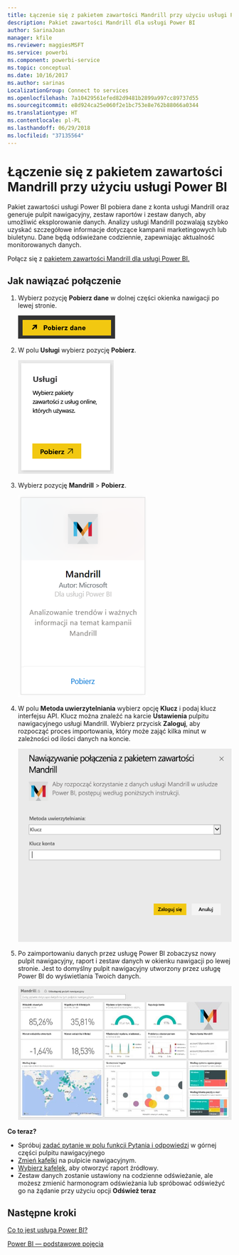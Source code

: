 ```yaml
---
title: Łączenie się z pakietem zawartości Mandrill przy użyciu usługi Power BI
description: Pakiet zawartości Mandrill dla usługi Power BI
author: SarinaJoan
manager: kfile
ms.reviewer: maggiesMSFT
ms.service: powerbi
ms.component: powerbi-service
ms.topic: conceptual
ms.date: 10/16/2017
ms.author: sarinas
LocalizationGroup: Connect to services
ms.openlocfilehash: 7a10429561efed82d9481b2899a997cc89737d55
ms.sourcegitcommit: e8d924ca25e060f2e1bc753e8e762b88066a0344
ms.translationtype: HT
ms.contentlocale: pl-PL
ms.lasthandoff: 06/29/2018
ms.locfileid: "37135564"
---
```

# <a name="connect-to-mandrill-with-power-bi"></a>Łączenie się z pakietem zawartości Mandrill przy użyciu usługi Power BI
Pakiet zawartości usługi Power BI pobiera dane z konta usługi Mandrill oraz generuje pulpit nawigacyjny, zestaw raportów i zestaw danych, aby umożliwić eksplorowanie danych. Analizy usługi Mandrill pozwalają szybko uzyskać szczegółowe informacje dotyczące kampanii marketingowych lub biuletynu. Dane będą odświeżane codziennie, zapewniając aktualność monitorowanych danych.

Połącz się z [pakietem zawartości Mandrill dla usługi Power BI.](http://app.powerbi.com/getdata/services/mandrill)

## <a name="how-to-connect"></a>Jak nawiązać połączenie
1. Wybierz pozycję **Pobierz dane** w dolnej części okienka nawigacji po lewej stronie.
   
    ![](media/service-connect-to-mandrill/getdata.png)
2. W polu **Usługi** wybierz pozycję **Pobierz**.
   
    ![](media/service-connect-to-mandrill/services.png)
3. Wybierz pozycję **Mandrill** > **Pobierz**.
   
    ![](media/service-connect-to-mandrill/mandrill.png)
4. W polu **Metoda uwierzytelniania** wybierz opcję **Klucz** i podaj klucz interfejsu API. Klucz można znaleźć na karcie **Ustawienia** pulpitu nawigacyjnego usługi Mandrill. Wybierz przycisk **Zaloguj**, aby rozpocząć proces importowania, który może zająć kilka minut w zależności od ilości danych na koncie.
   
    ![](media/service-connect-to-mandrill/auth.png)
5. Po zaimportowaniu danych przez usługę Power BI zobaczysz nowy pulpit nawigacyjny, raport i zestaw danych w okienku nawigacji po lewej stronie. Jest to domyślny pulpit nawigacyjny utworzony przez usługę Power BI do wyświetlania Twoich danych.
   
    ![](media/service-connect-to-mandrill/mandrill-dashboard1.jpg)

**Co teraz?**

* Spróbuj [zadać pytanie w polu funkcji Pytania i odpowiedzi](power-bi-q-and-a.md) w górnej części pulpitu nawigacyjnego
* [Zmień kafelki](service-dashboard-edit-tile.md) na pulpicie nawigacyjnym.
* [Wybierz kafelek](service-dashboard-tiles.md), aby otworzyć raport źródłowy.
* Zestaw danych zostanie ustawiony na codzienne odświeżanie, ale możesz zmienić harmonogram odświeżania lub spróbować odświeżyć go na żądanie przy użyciu opcji **Odśwież teraz**

## <a name="next-steps"></a>Następne kroki
[Co to jest usługa Power BI?](power-bi-overview.md)

[Power BI — podstawowe pojęcia](service-basic-concepts.md)

